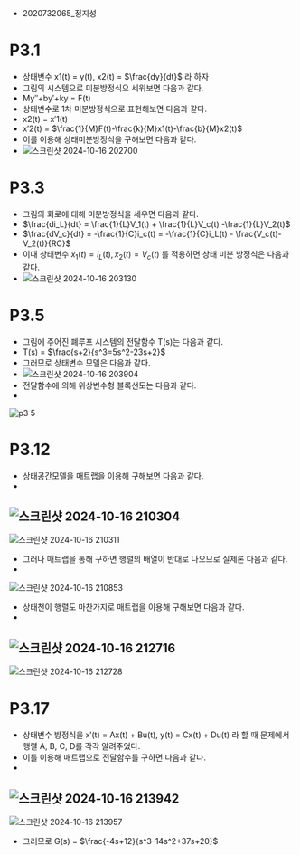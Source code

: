 - 2020732065_정지성
# P3.1
- 상태변수 x1(t) = y(t), x2(t) = $\frac{dy}{dt}$ 라 하자
- 그림의 시스템으로 미분방정식으 세워보면 다음과 같다.
- My″+by′+ky = F(t)
- 상태변수로 1차 미분방정식으로 표현해보면 다음과 같다.
- x2(t) = x′1(t)
- x′2(t) = $\frac{1}{M}F(t)-\frac{k}{M}x1(t)-\frac{b}{M}x2(t)$
- 이를 이용해 상태미분방정식을 구해보면 다음과 같다.
- ![스크린샷 2024-10-16 202700](https://github.com/user-attachments/assets/328eeb0c-226c-46db-9f18-d12018193505)
# P3.3
- 그림의 회로에 대해 미분방정식을 세우면 다음과 같다.
- $\frac{di_L}{dt} = \frac{1}{L}V_1(t) + \frac{1}{L}V_c(t) -\frac{1}{L}V_2(t)$
- $\frac{dV_c}{dt} = -\frac{1}{C}i_c(t) = -\frac{1}{C}i_L(t) - \frac{V_c(t)-V_2(t)}{RC}$
- 이때 상태변수 $x_1(t) = i_L(t), x_2(t) = V_c(t)$ 를 적용하면 상태 미분 방정식은 다음과 같다.
- ![스크린샷 2024-10-16 203130](https://github.com/user-attachments/assets/6cd1e9f8-f8e7-4aa4-9f7c-f69699929965)
# P3.5
- 그림에 주어진 폐루프 시스템의 전달함수 T(s)는 다음과 같다.
- T(s) = $\frac{s+2}{s^3=5s^2-23s+2}$
- 그러므로 상태변수 모델은 다음과 같다.
- ![스크린샷 2024-10-16 203904](https://github.com/user-attachments/assets/c0f2ba43-433c-4fbf-8bf1-716c8f3fe464)
- 전달함수에 의해 위상변수형 블록선도는 다음과 같다.
- 
![p3 5](https://github.com/user-attachments/assets/819b603f-7a7d-435a-b2a1-57137acc0e4d)
# P3.12
- 상태공간모델을 매트랩을 이용해 구해보면 다음과 같다.
- 
![스크린샷 2024-10-16 210304](https://github.com/user-attachments/assets/395ad85b-ea55-444f-af1c-1b441b5437b6)
- 
![스크린샷 2024-10-16 210311](https://github.com/user-attachments/assets/5bf66bec-1e56-4359-9b27-1cb9a24cba3c)
- 그러나 매트랩을 통해 구하면 행렬의 배열이 반대로 나오므로 실제론 다음과 같다.
-
![스크린샷 2024-10-16 210853](https://github.com/user-attachments/assets/5cd2051a-0042-4c94-97ea-32914011a1b7)
- 상태천이 행렬도 마찬가지로 매트랩을 이용해 구해보면 다음과 같다.
- 
![스크린샷 2024-10-16 212716](https://github.com/user-attachments/assets/b8909069-bb90-42f0-a782-85a1f8834e8e)
- 
![스크린샷 2024-10-16 212728](https://github.com/user-attachments/assets/985d491a-2cc5-4e61-b0a8-c09df4c672cb)
# P3.17
- 상태변수 방정식을 x′(t) = Ax(t) + Bu(t), y(t) = Cx(t) + Du(t) 라 할 때 문제에서 행렬 A, B, C, D를 각각 알려주었다.
- 이를 이용해 매트랩으로 전달함수를 구하면 다음과 같다.
- 
![스크린샷 2024-10-16 213942](https://github.com/user-attachments/assets/b4b85740-8b5a-452b-9b19-582a2f5ce5c0)
- 
![스크린샷 2024-10-16 213957](https://github.com/user-attachments/assets/12a2bb9d-6f95-464d-a36f-3a8c4fc2cc3d)
- 그러므로 G(s) = $\frac{-4s+12}{s^3-14s^2+37s+20}$


